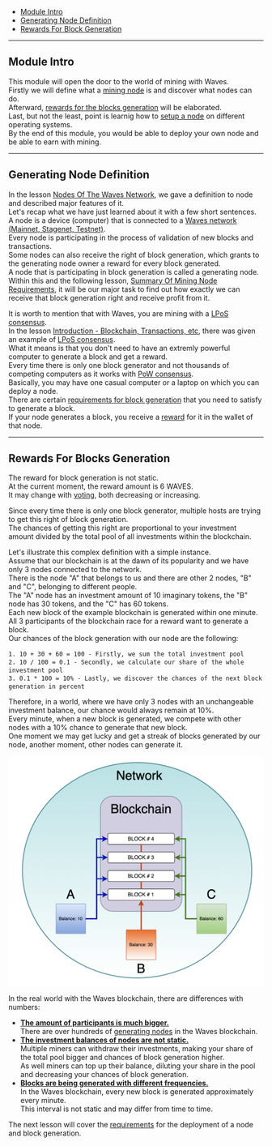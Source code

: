  - [Module Intro](#module-intro)
 - [Generating Node Definition](#miner-node-definition)
 - [Rewards For Block Generation](#rewards-for-blocks-generation)

---

## Module Intro ##

This module will open the door to the world of mining with Waves.  
Firstly we will define what a [mining node](#miner-node-definition) is and discover what nodes can do.  
Afterward, [rewards for the blocks generation]() will be elaborated.  
Last, but not the least, point is learnig how to [setup a node]() on different operating systems.  
By the end of this module, you would be able to deploy your own node and be able to earn with mining.  

---

## Generating Node Definition ##

In the lesson [Nodes Of The Waves Network](), we gave a definition to node and described major features of it.  
Let's  recap what we have just learned about it with a few short sentences.  
A node is a device (computer) that is connected to a [Waves network (Mainnet, Stagenet, Testnet)]().  
Every node is participating in the process of validation of new blocks and transactions.  
Some nodes can also receive the right of block generation, which grants to the generating node owner a reward for every block generated.  
A node that is participating in block generation is called a generating node.  
Within this and the following lesson, [Summary Of Mining Node Requirements](), it will be our major task to find out how exactly we can receive that block generation right and receive profit from it.  

It is worth to mention that with Waves, you are mining with a [LPoS consensus]().  
In the lesson [Introduction - Blockchain, Transactions, etc](), there was given an example of [LPoS consensus]().  
What it means is that you don't need to have an extremly powerful computer to generate a block and get a reward.  
Every time there is only one block generator and not thousands of competing computers as it works with [PoW consensus]().  
Basically, you may have one casual computer or a laptop on which you can deploy a node.  
There are certain [requirements for block generation]() that you need to satisfy to generate a block.  
If your node generates a block, you receive a [reward](#rewards-for-blocks-generation) for it in the wallet of that node.  


---

## Rewards For Blocks Generation ##

The reward for block generation is not static.  
At the current moment, the reward amount is 6 WAVES.  
It may change with [voting](https://docs.waves.tech/en/blockchain/mining/mining-reward#voting), both decreasing or increasing.  

<!-- Aside from knowing the reward amount, it is also important to know the chances of getting this reward.   -->
Since every time there is only one block generator, multiple hosts are trying to get this right of block generation.  
The chances of getting this right are proportional to your investment amount divided by the total pool of all investments within the blockchain.  
  
Let's illustrate this complex definition with a simple instance.  
Assume that our blockchain is at the dawn of its popularity and we have only 3 nodes connected to the network.  
There is the node "A" that belongs to us and there are other 2 nodes, "B" and "C", belonging to different people.   
The "A" node has an investment amount of 10 imaginary tokens, the "B" node has 30 tokens, and the "C" has 60 tokens.  
Each new block of the example blockchain is generated within one minute.  
All 3 participants of the blockchain race for a reward want to generate a block.  
Our chances of the block generation with our node are the following:
```
1. 10 + 30 + 60 = 100 - Firstly, we sum the total investment pool 
2. 10 / 100 = 0.1 - Secondly, we calculate our share of the whole investment pool
3. 0.1 * 100 = 10% - Lastly, we discover the chances of the next block generation in percent
```
Therefore, in a world, where we have only 3 nodes with an unchangeable investment balance, our chance would always remain at 10%.  
Every minute, when a new block is generated, we compete with other nodes with a 10% chance to generate that new block.  
One moment we may get lucky and get a streak of blocks generated by our node, another moment, other nodes can generate it.

<!-- <img width="400px" src="./images/blockgen.png"> -->
![](./images/blockgen.png)  

In the real world with the Waves blockchain, there are differences with numbers:
- **<ins>The amount of participants is much bigger.</ins>**  
    There are over hundreds of [generating nodes](https://dev.pywaves.org/30dGenerators) in the Waves blockchain.
- **<ins>The investment balances of nodes are not static.</ins>**  
    Multiple miners can withdraw their investments, making your share of the total pool bigger and chances of block generation higher.  
    As well miners can top up their balance, diluting your share in the pool and decreasing your chances of block generation.  
- **<ins>Blocks are being generated with different frequencies.</ins>**  
    In the Waves blockchain, every new block is generated approximately every minute.  
    This interval is not static and may differ from time to time.  
 
The next lesson will cover the [requirements]() for the deployment of a node and block generation.  
